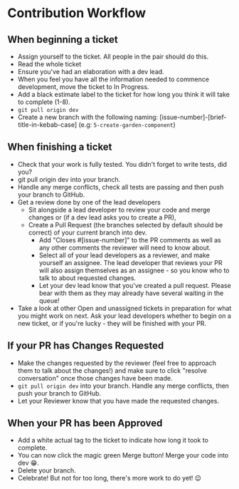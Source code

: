 # Contribution Workflow

## When beginning a ticket

  *  Assign yourself to the ticket. All people in the pair should do this.
  *  Read the whole ticket
  *  Ensure you've had an elaboration with a dev lead.
  *  When you feel you have all the information needed to commence development, move the ticket to In Progress.
  *  Add a black estimate label to the ticket for how long you think it will take to complete (1-8).
  *  `git pull origin dev`
  *  Create a new branch with the following naming: [issue-number]-[brief-title-in-kebab-case] (e.g: `5-create-garden-component`)

## When finishing a ticket

  * Check that your work is fully tested. You didn't forget to write tests, did you?
  * git pull origin dev into your branch.
  * Handle any merge conflicts, check all tests are passing and then push your branch to GitHub.
  * Get a review done by one of the lead developers
      - Sit alongside a lead developer to review your code and merge changes or (if a dev lead asks you to create a PR),
      - Create a Pull Request (the branches selected by default should be correct) of your current branch into dev.
          * Add "Closes #[issue-number]" to the PR comments as well as any other comments the reviewer will need to know about.
          * Select all of your lead developers as a reviewer, and make yourself an assignee. The lead developer that reviews your PR will also assign themselves as an assignee - so you know who to talk to about requested changes.
          * Let your dev lead know that you've created a pull request. Please bear with them as they may already have several waiting in the queue!
  * Take a look at other Open and unassigned tickets in preparation for what you might work on next. Ask your lead developers whether to begin on a new ticket, or if you're lucky - they will be finished with your PR.

## If your PR has Changes Requested

  * Make the changes requested by the reviewer (feel free to approach them to talk about the changes!) and make sure to click "resolve conversation" once those changes have been made.
  * `git pull origin dev` into your branch. Handle any merge conflicts, then push your branch to GitHub.
  * Let your Reviewer know that you have made the requested changes.

## When your PR has been Approved

  * Add a white actual tag to the ticket to indicate how long it took to complete.
  * You can now click the magic green Merge button! Merge your code into dev 😁.
  * Delete your branch.
  * Celebrate! But not for too long, there's more work to do yet! 😉

